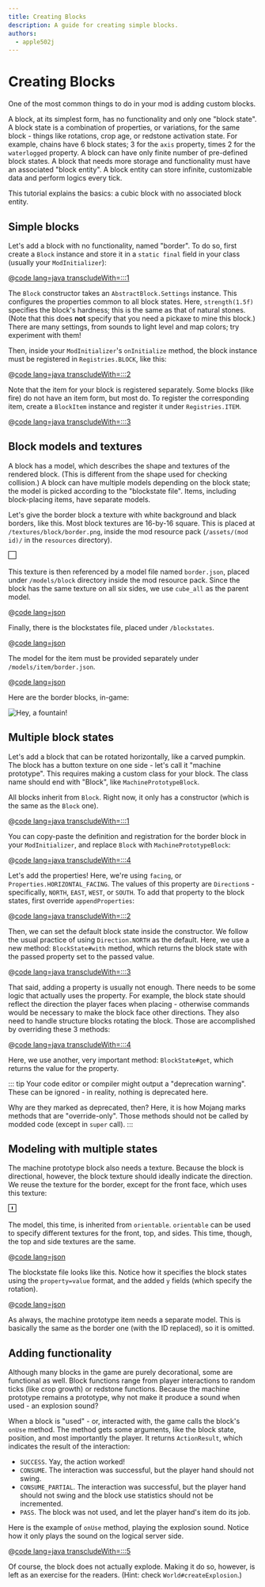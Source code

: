 ```yaml
---
title: Creating Blocks
description: A guide for creating simple blocks.
authors:
  - apple502j
---
```


# Creating Blocks
One of the most common things to do in your mod is adding custom blocks.

A block, at its simplest form, has no functionality and only one "block state". A block state is a combination of properties, or variations, for the same block - things like rotations, crop age, or redstone activation state. For example, chains have 6 block states; 3 for the `axis` property, times 2 for the `waterlogged` property. A block can have only finite number of pre-defined block states. A block that needs more storage and functionality must have an associated "block entity". A block entity can store infinite, customizable data and perform logics every tick.

This tutorial explains the basics: a cubic block with no associated block entity.

## Simple blocks
Let's add a block with no functionality, named "border". To do so, first create a `Block` instance and store it in a `static final` field in your class (usually your `ModInitializer`):

@[code lang=java transcludeWith=:::1](@/reference/latest/src/main/java/com/example/docs/block/FabricDocsReferenceBlocks.java)

The `Block` constructor takes an `AbstractBlock.Settings` instance. This configures the properties common to all block states. Here, `strength(1.5f)` specifies the block's hardness; this is the same as that of natural stones. (Note that this does **not** specify that you need a pickaxe to mine this block.) There are many settings, from sounds to light level and map colors; try experiment with them!

Then, inside your `ModInitializer`'s `onInitialize` method, the block instance must be registered in `Registries.BLOCK`, like this:

@[code lang=java transcludeWith=:::2](@/reference/latest/src/main/java/com/example/docs/block/FabricDocsReferenceBlocks.java)

Note that the item for your block is registered separately. Some blocks (like fire) do not have an item form, but most do. To register the corresponding item, create a `BlockItem` instance and register it under `Registries.ITEM`.

@[code lang=java transcludeWith=:::3](@/reference/latest/src/main/java/com/example/docs/block/FabricDocsReferenceBlocks.java)

## Block models and textures
A block has a model, which describes the shape and textures of the rendered block. (This is different from the shape used for checking collision.) A block can have multiple models depending on the block state; the model is picked according to the "blockstate file". Items, including block-placing items, have separate models.

Let's give the border block a texture with white background and black borders, like this. Most block textures are 16-by-16 square. This is placed at `/textures/block/border.png`, inside the mod resource pack (`/assets/(mod id)/` in the `resources` directory).

![](/reference/latest/src/main/resources/assets/fabric-docs-reference/textures/block/border.png)

This texture is then referenced by a model file named `border.json`, placed under `/models/block` directory inside the mod resource pack. Since the block has the same texture on all six sides, we use `cube_all` as the parent model.

@[code lang=json](@/reference/latest/src/main/resources/assets/fabric-docs-reference/models/block/border.json)

Finally, there is the blockstates file, placed under `/blockstates`.

@[code lang=json](@/reference/latest/src/main/resources/assets/fabric-docs-reference/blockstates/border.json)

The model for the item must be provided separately under `/models/item/border.json`.

@[code lang=json](@/reference/latest/src/main/resources/assets/fabric-docs-reference/models/item/border.json)

Here are the border blocks, in-game:

![Hey, a fountain!](/assets/develop/blocks/border-block-fountain.png)

## Multiple block states
Let's add a block that can be rotated horizontally, like a carved pumpkin. The block has a button texture on one side - let's call it "machine prototype". This requires making a custom class for your block. The class name should end with "Block", like `MachinePrototypeBlock`.

All blocks inherit from `Block`. Right now, it only has a constructor (which is the same as the `Block` one).

@[code lang=java transcludeWith=:::1](@/reference/latest/src/main/java/com/example/docs/block/MachinePrototypeBlock.java)

You can copy-paste the definition and registration for the border block in your `ModInitializer`, and replace `Block` with `MachinePrototypeBlock`:

@[code lang=java transcludeWith=:::4](@/reference/latest/src/main/java/com/example/docs/block/FabricDocsReferenceBlocks.java)

Let's add the properties! Here, we're using `facing`, or `Properties.HORIZONTAL_FACING`. The values of this property are `Direction`s - specifically, `NORTH`, `EAST`, `WEST`, or `SOUTH`. To add that property to the block states, first override `appendProperties`:

@[code lang=java transcludeWith=:::2](@/reference/latest/src/main/java/com/example/docs/block/MachinePrototypeBlock.java)

Then, we can set the default block state inside the constructor. We follow the usual practice of using `Direction.NORTH` as the default. Here, we use a new method: `BlockState#with` method, which returns the block state with the passed property set to the passed value.

@[code lang=java transcludeWith=:::3](@/reference/latest/src/main/java/com/example/docs/block/MachinePrototypeBlock.java)

That said, adding a property is usually not enough. There needs to be some logic that actually uses the property. For example, the block state should reflect the direction the player faces when placing - otherwise commands would be necessary to make the block face other directions. They also need to handle structure blocks rotating the block. Those are accomplished by overriding these 3 methods:

@[code lang=java transcludeWith=:::4](@/reference/latest/src/main/java/com/example/docs/block/MachinePrototypeBlock.java)

Here, we use another, very important method: `BlockState#get`, which returns the value for the property.

::: tip
Your code editor or compiler might output a "deprecation warning". These can be ignored - in reality, nothing is deprecated here.

Why are they marked as deprecated, then? Here, it is how Mojang marks methods that are "override-only". Those methods should not be called by modded code (except in `super` call).
:::

## Modeling with multiple states
The machine prototype block also needs a texture. Because the block is directional, however, the block texture should ideally indicate the direction. We reuse the texture for the border, except for the front face, which uses this texture:

![](/reference/latest/src/main/resources/assets/fabric-docs-reference/textures/block/machine_prototype.png)

The model, this time, is inherited from `orientable`. `orientable` can be used to specify different textures for the front, top, and sides. This time, though, the top and side textures are the same.

@[code lang=json](@/reference/latest/src/main/resources/assets/fabric-docs-reference/models/block/machine_prototype.json)

The blockstate file looks like this. Notice how it specifies the block states using the `property=value` format, and the added `y` fields (which specify the rotation).

@[code lang=json](@/reference/latest/src/main/resources/assets/fabric-docs-reference/blockstates/machine_prototype.json)

As always, the machine prototype item needs a separate model. This is basically the same as the border one (with the ID replaced), so it is omitted.

## Adding functionality
Although many blocks in the game are purely decorational, some are functional as well. Block functions range from player interactions to random ticks (like crop growth) or redstone functions. Because the machine prototype remains a prototype, why not make it produce a sound when used - an explosion sound?

When a block is "used" - or, interacted with, the game calls the block's `onUse` method. The method gets some arguments, like the block state, position, and most importantly the player. It returns `ActionResult`, which indicates the result of the interaction:

- `SUCCESS`. Yay, the action worked!
- `CONSUME`. The interaction was successful, but the player hand should not swing.
- `CONSUME_PARTIAL`. The interaction was successful, but the player hand should not swing and the block use statistics should not be incremented.
- `PASS`. The block was not used, and let the player hand's item do its job.

Here is the example of `onUse` method, playing the explosion sound. Notice how it only plays the sound on the logical server side.

@[code lang=java transcludeWith=:::5](@/reference/latest/src/main/java/com/example/docs/block/MachinePrototypeBlock.java)

Of course, the block does not actually explode. Making it do so, however, is left as an exercise for the readers. (Hint: check `World#createExplosion`.)
